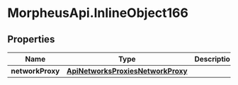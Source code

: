 # MorpheusApi.InlineObject166

## Properties

Name | Type | Description | Notes
------------ | ------------- | ------------- | -------------
**networkProxy** | [**ApiNetworksProxiesNetworkProxy**](ApiNetworksProxiesNetworkProxy.md) |  | [optional] 


